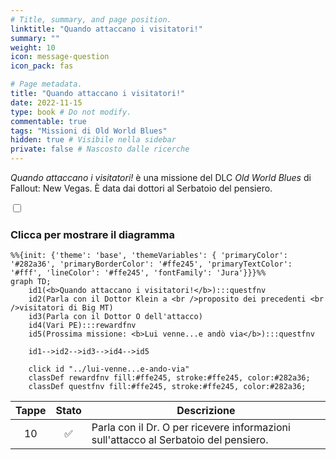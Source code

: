 ```yaml
---
# Title, summary, and page position.
linktitle: "Quando attaccano i visitatori!" 
summary: ""
weight: 10
icon: message-question
icon_pack: fas

# Page metadata.
title: "Quando attaccano i visitatori!"
date: 2022-11-15
type: book # Do not modify.
commentable: true
tags: "Missioni di Old World Blues"
hidden: true # Visibile nella sidebar
private: false # Nascosto dalle ricerche
---
```


<div class="fnv">


*Quando attaccano i visitatori!* è una missione del DLC *Old World Blues* di Fallout: New Vegas. È data dai dottori al Serbatoio del pensiero.


<section class="chart-collapse">
<input type="checkbox" name="collapse2" id="handle2">
<h3 class="handle">
<label for="handle2">Clicca per mostrare il diagramma</label>
</h3>
<div class="content">

```mermaid
%%{init: {'theme': 'base', 'themeVariables': { 'primaryColor': '#282a36', 'primaryBorderColor': '#ffe245', 'primaryTextColor': '#fff', 'lineColor': '#ffe245', 'fontFamily': 'Jura'}}}%%
graph TD;
    id1(<b>Quando attaccano i visitatori!</b>):::questfnv
    id2(Parla con il Dottor Klein a <br />proposito dei precedenti <br />visitatori di Big MT)
    id3(Parla con il Dottor O dell'attacco)
    id4(Vari PE):::rewardfnv
    id5(Prossima missione: <b>Lui venne...e andò via</b>):::questfnv
    
    id1-->id2-->id3-->id4-->id5
    
    click id "../lui-venne...e-ando-via"
    classDef rewardfnv fill:#ffe245, stroke:#ffe245, color:#282a36;
    classDef questfnv fill:#ffe245, stroke:#ffe245, color:#282a36;
```

</div>
</section>

| Tappe |       Stato        | Descrizione |
|:-----:|:------------------:| ----------- |
|                           10                          | :white_check_mark: | Parla con il Dr. O per ricevere informazioni sull'attacco al Serbatoio del pensiero.                                                                                        |





</div>


